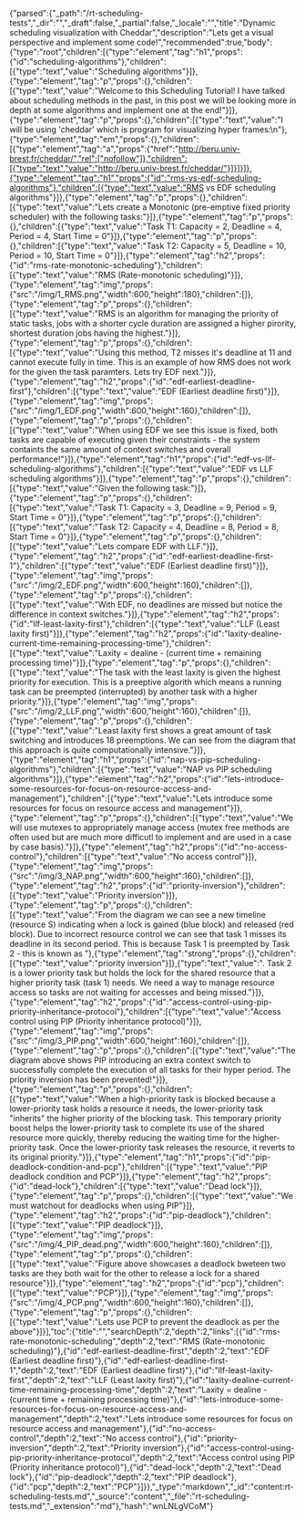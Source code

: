 {"parsed":{"_path":"/rt-scheduling-tests","_dir":"","_draft":false,"_partial":false,"_locale":"","title":"Dynamic scheduling visualization with Cheddar","description":"Lets get a visual perspective and implement some code!","recommended":true,"body":{"type":"root","children":[{"type":"element","tag":"h1","props":{"id":"scheduling-algorithms"},"children":[{"type":"text","value":"Scheduling algorithms"}]},{"type":"element","tag":"p","props":{},"children":[{"type":"text","value":"Welcome to this Scheduling Tutorial! I have talked about scheduling methods in the past, in this post we will be looking more in depth at some algorithms and implement one at the end!"}]},{"type":"element","tag":"p","props":{},"children":[{"type":"text","value":"I will be using 'cheddar' which is program for visualizing hyper frames:\n"},{"type":"element","tag":"em","props":{},"children":[{"type":"element","tag":"a","props":{"href":"http://beru.univ-brest.fr/cheddar/","rel":["nofollow"]},"children":[{"type":"text","value":"http://beru.univ-brest.fr/cheddar/"}]}]}]},{"type":"element","tag":"h1","props":{"id":"rms-vs-edf-scheduling-algorithms"},"children":[{"type":"text","value":"RMS vs EDF scheduling algorithms"}]},{"type":"element","tag":"p","props":{},"children":[{"type":"text","value":"Lets create a Monotonic (pre-emptive fixed priority scheduler) with the following tasks:"}]},{"type":"element","tag":"p","props":{},"children":[{"type":"text","value":"Task T1: Capacity = 2, Deadline = 4, Period = 4, Start Time = 0"}]},{"type":"element","tag":"p","props":{},"children":[{"type":"text","value":"Task T2: Capacity = 5, Deadline = 10, Period = 10, Start Time = 0"}]},{"type":"element","tag":"h2","props":{"id":"rms-rate-monotonic-scheduling"},"children":[{"type":"text","value":"RMS (Rate-monotonic scheduling)"}]},{"type":"element","tag":"img","props":{"src":"/img/1_RMS.png","width":600,"height":180},"children":[]},{"type":"element","tag":"p","props":{},"children":[{"type":"text","value":"RMS is an algorithm for managing the priority of static tasks, jobs with a shorter cycle duration are assigned a higher pirority, shortest duration jobs having the highest."}]},{"type":"element","tag":"p","props":{},"children":[{"type":"text","value":"Using this method, T2 misses it's deadline at 11 and cannot execute fully in time. This is an example of how RMS does not work for the given the task paramters. Lets try EDF next."}]},{"type":"element","tag":"h2","props":{"id":"edf-earliest-deadline-first"},"children":[{"type":"text","value":"EDF (Earliest deadline first)"}]},{"type":"element","tag":"img","props":{"src":"/img/1_EDF.png","width":600,"height":160},"children":[]},{"type":"element","tag":"p","props":{},"children":[{"type":"text","value":"When using EDF we see this issue is fixed, both tasks are capable of executing given their constraints - the system containts the same amount of context switches and overall performance!"}]},{"type":"element","tag":"h1","props":{"id":"edf-vs-llf-scheduling-algorithms"},"children":[{"type":"text","value":"EDF vs LLF scheduling algorithms"}]},{"type":"element","tag":"p","props":{},"children":[{"type":"text","value":"Given the following task:"}]},{"type":"element","tag":"p","props":{},"children":[{"type":"text","value":"Task T1: Capacity = 3, Deadline = 9, Period = 9, Start Time = 0"}]},{"type":"element","tag":"p","props":{},"children":[{"type":"text","value":"Task T2: Capacity = 4, Deadline = 8, Period = 8, Start Time = 0"}]},{"type":"element","tag":"p","props":{},"children":[{"type":"text","value":"Lets compare EDF with LLF."}]},{"type":"element","tag":"h2","props":{"id":"edf-earliest-deadline-first-1"},"children":[{"type":"text","value":"EDF (Earliest deadline first)"}]},{"type":"element","tag":"img","props":{"src":"/img/2_EDF.png","width":600,"height":160},"children":[]},{"type":"element","tag":"p","props":{},"children":[{"type":"text","value":"With EDF, no deadlines are missed but notice the difference in context switches."}]},{"type":"element","tag":"h2","props":{"id":"llf-least-laxity-first"},"children":[{"type":"text","value":"LLF (Least laxity first)"}]},{"type":"element","tag":"h2","props":{"id":"laxity-dealine-current-time-remaining-processing-time"},"children":[{"type":"text","value":"Laxity = dealine - (current time + remaining processing time)"}]},{"type":"element","tag":"p","props":{},"children":[{"type":"text","value":"The task with the least laxity is given the highest priority for execution. This is a preeptive algorith which means a running task can be preempted (interrupted) by another task with a higher priority."}]},{"type":"element","tag":"img","props":{"src":"/img/2_LLF.png","width":600,"height":160},"children":[]},{"type":"element","tag":"p","props":{},"children":[{"type":"text","value":"Least laxity first shows a great amount of task switching and introduces 18 preemptions. We can see from the diagram that this approach is quite computationally intensive."}]},{"type":"element","tag":"h1","props":{"id":"nap-vs-pip-scheduling-algorithms"},"children":[{"type":"text","value":"NAP vs PIP scheduling algorithms"}]},{"type":"element","tag":"h2","props":{"id":"lets-introduce-some-resources-for-focus-on-resource-access-and-management"},"children":[{"type":"text","value":"Lets introduce some resources for focus on resource access and management"}]},{"type":"element","tag":"p","props":{},"children":[{"type":"text","value":"We will use mutexes to appropriately manage access (mutex free methods are often used but are much more difficutl to implement and are used in a case by case basis)."}]},{"type":"element","tag":"h2","props":{"id":"no-access-control"},"children":[{"type":"text","value":"No access control"}]},{"type":"element","tag":"img","props":{"src":"/img/3_NAP.png","width":600,"height":160},"children":[]},{"type":"element","tag":"h2","props":{"id":"priority-inversion"},"children":[{"type":"text","value":"Priority inversion"}]},{"type":"element","tag":"p","props":{},"children":[{"type":"text","value":"From the diagram we can see a new timeline (resource S) indicating when a lock is gained (blue block) and released (red block). Due to incorrect resource control we can see that task 1 misses its deadline in its second period. This is because Task 1 is preempted by Task 2 - this is known as "},{"type":"element","tag":"strong","props":{},"children":[{"type":"text","value":"priority inversion"}]},{"type":"text","value":". Task 2 is a lower priority task but holds the lock for the shared resource that a higher priority task (task 1) needs. We need a way to manage resource access so tasks are not waiting for accesses and being missed."}]},{"type":"element","tag":"h2","props":{"id":"access-control-using-pip-priority-inheritance-protocol"},"children":[{"type":"text","value":"Access control using PIP (Priority inheritance protocol)"}]},{"type":"element","tag":"img","props":{"src":"/img/3_PIP.png","width":600,"height":160},"children":[]},{"type":"element","tag":"p","props":{},"children":[{"type":"text","value":"The diagram above shows PIP introducing an extra context switch to successfully complete the execution of all tasks for their hyper period. The priority inversion has been prevented!"}]},{"type":"element","tag":"p","props":{},"children":[{"type":"text","value":"When a high-priority task is blocked because a lower-priority task holds a resource it needs, the lower-priority task \"inherits\" the higher priority of the blocking task. This temporary priority boost helps the lower-priority task to complete its use of the shared resource more quickly, thereby reducing the waiting time for the higher-priority task. Once the lower-priority task releases the resource, it reverts to its original priority."}]},{"type":"element","tag":"h1","props":{"id":"pip-deadlock-condition-and-pcp"},"children":[{"type":"text","value":"PIP deadlock condition and PCP"}]},{"type":"element","tag":"h2","props":{"id":"dead-lock"},"children":[{"type":"text","value":"Dead lock"}]},{"type":"element","tag":"p","props":{},"children":[{"type":"text","value":"We must watchout for deadlocks when using PIP"}]},{"type":"element","tag":"h2","props":{"id":"pip-deadlock"},"children":[{"type":"text","value":"PIP deadlock"}]},{"type":"element","tag":"img","props":{"src":"/img/4_PIP_dead.png","width":600,"height":160},"children":[]},{"type":"element","tag":"p","props":{},"children":[{"type":"text","value":"Figure above showcases a deadlock bweteen two tasks are they both wait for the other to release a lock for a shared resource"}]},{"type":"element","tag":"h2","props":{"id":"pcp"},"children":[{"type":"text","value":"PCP"}]},{"type":"element","tag":"img","props":{"src":"/img/4_PCP.png","width":600,"height":160},"children":[]},{"type":"element","tag":"p","props":{},"children":[{"type":"text","value":"Lets use PCP to prevent the deadlock as per the above"}]}],"toc":{"title":"","searchDepth":2,"depth":2,"links":[{"id":"rms-rate-monotonic-scheduling","depth":2,"text":"RMS (Rate-monotonic scheduling)"},{"id":"edf-earliest-deadline-first","depth":2,"text":"EDF (Earliest deadline first)"},{"id":"edf-earliest-deadline-first-1","depth":2,"text":"EDF (Earliest deadline first)"},{"id":"llf-least-laxity-first","depth":2,"text":"LLF (Least laxity first)"},{"id":"laxity-dealine-current-time-remaining-processing-time","depth":2,"text":"Laxity = dealine - (current time + remaining processing time)"},{"id":"lets-introduce-some-resources-for-focus-on-resource-access-and-management","depth":2,"text":"Lets introduce some resources for focus on resource access and management"},{"id":"no-access-control","depth":2,"text":"No access control"},{"id":"priority-inversion","depth":2,"text":"Priority inversion"},{"id":"access-control-using-pip-priority-inheritance-protocol","depth":2,"text":"Access control using PIP (Priority inheritance protocol)"},{"id":"dead-lock","depth":2,"text":"Dead lock"},{"id":"pip-deadlock","depth":2,"text":"PIP deadlock"},{"id":"pcp","depth":2,"text":"PCP"}]}},"_type":"markdown","_id":"content:rt-scheduling-tests.md","_source":"content","_file":"rt-scheduling-tests.md","_extension":"md"},"hash":"wnLNLgVCoM"}